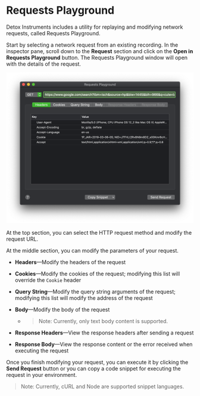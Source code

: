 # Requests Playground

Detox Instruments includes a utility for replaying and modifying network requests, called Requests Playground.

Start by selecting a network request from an existing recording. In the inspector pane, scroll down to the **Request** section and click on the **Open in Requests Playground** button. The Requests Playground window will open with the details of the request.

![Requests Playground](Resources/RequestsPlayground.png)

At the top section, you can select the HTTP request method and modify the request URL.

At the middle section, you can modify the parameters of your request.

- **Headers**—Modify the headers of the request

- **Cookies**—Modify the cookies of the request; modifying this list will override the `Cookie` header

- **Query String**—Modify the query string arguments of the request; modifying this list will modify the address of the request

- **Body**—Modify the body of the request

  - > Note: Currently, only text body content is supported.

- **Response Headers**—View the response headers after sending a request
- **Response Body**—View the response content or the error received when executing the request

Once you finish modifying your request, you can execute it by clicking the **Send Request** button or you can copy a code snippet for executing the request in your environment.

> Note: Currently, cURL and Node are supported snippet languages.